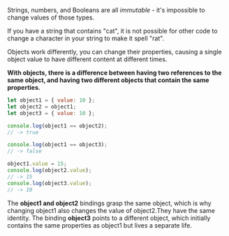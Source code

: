 Strings, numbers, and Booleans are all _immutable_ - it's impossible to change values of those types.

If you have a string that contains "cat", it is not possible for other code to change a character in your string to make it spell "rat".

Objects work differently, you can change their properties, causing a single object value to have different content at different times.

**With objects, there is a difference between having two references to the same object, and having two different objects that contain the same properties.**

```javascript
let object1 = { value: 10 };
let object2 = object1;
let object3 = { value: 10 };

console.log(object1 == object2);
// -> true

console.log(object1 == object3);
// -> false

object1.value = 15;
console.log(object2.value);
// -> 15
console.log(object3.value);
// -> 10
```

The **object1 and object2** bindings grasp the same object, which is why changing object1 also changes the value of object2.They have the same identity. The binding **object3** points to a different object, which initially contains the same properties as object1 but lives a separate life.
